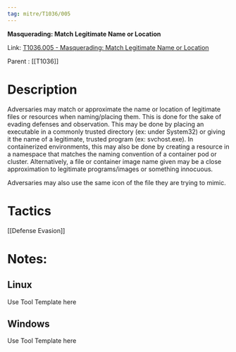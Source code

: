```yaml
---
tag: mitre/T1036/005
---
```


**Masquerading: Match Legitimate Name or Location**

Link: [T1036.005 - Masquerading: Match Legitimate Name or Location](https://attack.mitre.org/techniques/T1036/005)

Parent : [[T1036]]


# Description

Adversaries may match or approximate the name or location of legitimate files or resources when naming/placing them. This is done for the sake of evading defenses and observation. This may be done by placing an executable in a commonly trusted directory (ex: under System32) or giving it the name of a legitimate, trusted program (ex: svchost.exe). In containerized environments, this may also be done by creating a resource in a namespace that matches the naming convention of a container pod or cluster. Alternatively, a file or container image name given may be a close approximation to legitimate programs/images or something innocuous.

Adversaries may also use the same icon of the file they are trying to mimic.

# Tactics


[[Defense Evasion]]


# Notes:

## Linux

Use Tool Template here

## Windows

Use Tool Template here